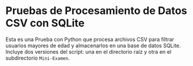 # Pruebas de Procesamiento de Datos CSV con SQLite

Esta es una Prueba con Python que procesa archivos CSV para filtrar usuarios mayores de edad y almacenarlos en una base de datos SQLite. Incluye dos versiones del script: una en el directorio raíz y otra en el subdirectorio `Mini-Examen`.
